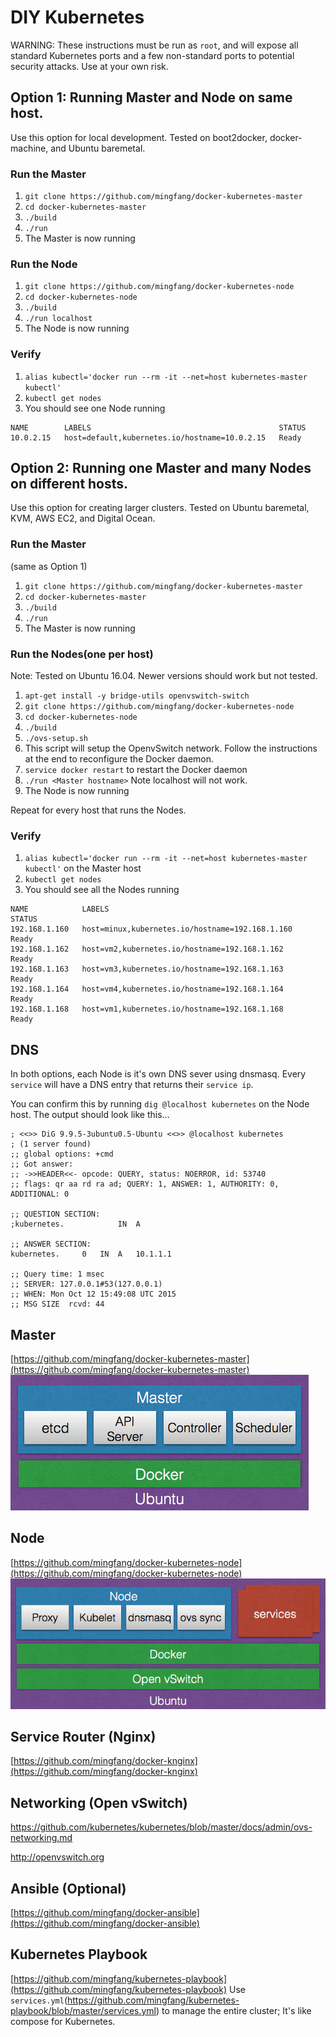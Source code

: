 # DIY Kubernetes
WARNING: These instructions must be run as ``root``, and will expose all standard Kubernetes ports and a few non-standard ports to potential security attacks.  Use at your own risk.

## Option 1: Running Master and Node on same host.
Use this option for local development.  Tested on boot2docker, docker-machine, and Ubuntu baremetal.

### Run the Master
1. ```git clone https://github.com/mingfang/docker-kubernetes-master```
2. ```cd docker-kubernetes-master```
3. ```./build```
4. ```./run```
5. The Master is now running

### Run the Node
1. ```git clone https://github.com/mingfang/docker-kubernetes-node```
2. ```cd docker-kubernetes-node```
3. ```./build```
4. ```./run localhost```
5. The Node is now running

### Verify
1. ```alias kubectl='docker run --rm -it --net=host kubernetes-master kubectl'```
2. ```kubectl get nodes```
3. You should see one Node running
```
NAME        LABELS                                          STATUS
10.0.2.15   host=default,kubernetes.io/hostname=10.0.2.15   Ready
```

## Option 2: Running one Master and many Nodes on different hosts.
Use this option for creating larger clusters.  Tested on Ubuntu baremetal, KVM, AWS EC2, and Digital Ocean.

### Run the Master
(same as Option 1)

1. ```git clone https://github.com/mingfang/docker-kubernetes-master```
2. ```cd docker-kubernetes-master```
3. ```./build```
4. ```./run```
5. The Master is now running

### Run the Nodes(one per host)
Note: Tested on Ubuntu 16.04.  Newer versions should work but not tested.

1. ```apt-get install -y bridge-utils openvswitch-switch```
2. ```git clone https://github.com/mingfang/docker-kubernetes-node```
3. ```cd docker-kubernetes-node```
4. ```./build```
5. ```./ovs-setup.sh```
6. This script will setup the OpenvSwitch network. Follow the instructions at the end to reconfigure the Docker daemon.
7. ```service docker restart``` to restart the Docker daemon
8. ```./run <Master hostname>``` Note localhost will not work.
9. The Node is now running

Repeat for every host that runs the Nodes.

### Verify
1. ```alias kubectl='docker run --rm -it --net=host kubernetes-master kubectl'``` on the Master host
2. ```kubectl get nodes```
3. You should see all the Nodes running
```
NAME            LABELS                                            STATUS
192.168.1.160   host=minux,kubernetes.io/hostname=192.168.1.160   Ready
192.168.1.162   host=vm2,kubernetes.io/hostname=192.168.1.162     Ready
192.168.1.163   host=vm3,kubernetes.io/hostname=192.168.1.163     Ready
192.168.1.164   host=vm4,kubernetes.io/hostname=192.168.1.164     Ready
192.168.1.168   host=vm1,kubernetes.io/hostname=192.168.1.168     Ready
```

## DNS
In both options, each Node is it's own DNS sever using dnsmasq.  Every ```service``` will have a DNS entry that returns their ```service ip```.  

You can confirm this by running ```dig @localhost kubernetes``` on the Node host.  The output should look like this...
```
; <<>> DiG 9.9.5-3ubuntu0.5-Ubuntu <<>> @localhost kubernetes
; (1 server found)
;; global options: +cmd
;; Got answer:
;; ->>HEADER<<- opcode: QUERY, status: NOERROR, id: 53740
;; flags: qr aa rd ra ad; QUERY: 1, ANSWER: 1, AUTHORITY: 0, ADDITIONAL: 0

;; QUESTION SECTION:
;kubernetes.			IN	A

;; ANSWER SECTION:
kubernetes.		0	IN	A	10.1.1.1

;; Query time: 1 msec
;; SERVER: 127.0.0.1#53(127.0.0.1)
;; WHEN: Mon Oct 12 15:49:08 UTC 2015
;; MSG SIZE  rcvd: 44
```

## Master
[https://github.com/mingfang/docker-kubernetes-master](https://github.com/mingfang/docker-kubernetes-master)
<img src="master.png"/>

## Node
[https://github.com/mingfang/docker-kubernetes-node](https://github.com/mingfang/docker-kubernetes-node)
<img src="node.png"/>

## Service Router (Nginx)
[https://github.com/mingfang/docker-knginx](https://github.com/mingfang/docker-knginx)

## Networking (Open vSwitch)
https://github.com/kubernetes/kubernetes/blob/master/docs/admin/ovs-networking.md

http://openvswitch.org

## Ansible (Optional)
[https://github.com/mingfang/docker-ansible](https://github.com/mingfang/docker-ansible)

## Kubernetes Playbook
[https://github.com/mingfang/kubernetes-playbook](https://github.com/mingfang/kubernetes-playbook)
Use ```services.yml```(https://github.com/mingfang/kubernetes-playbook/blob/master/services.yml) to manage the entire cluster; It's like compose for Kubernetes.
